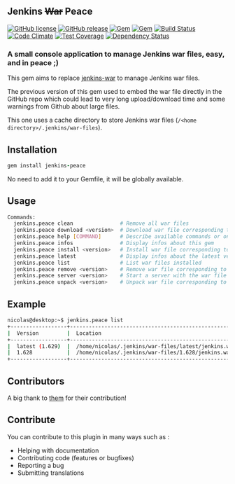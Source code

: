 ## Jenkins ~~War~~ Peace

[![GitHub license](https://img.shields.io/github/license/jbox-web/jenkins-peace.svg)](https://github.com/jbox-web/jenkins-peace/blob/master/LICENSE)
[![GitHub release](https://img.shields.io/github/release/jbox-web/jenkins-peace.svg)](https://github.com/jbox-web/jenkins-peace/releases/latest)
[![Gem](https://img.shields.io/gem/v/jenkins-peace.svg)](https://rubygems.org/gems/jenkins-peace/versions/1.0.0)
[![Gem](https://img.shields.io/gem/dtv/jenkins-peace.svg)](https://rubygems.org/gems/jenkins-peace/versions/1.0.0)
[![Build Status](https://travis-ci.org/jbox-web/jenkins-peace.svg?branch=master)](https://travis-ci.org/jbox-web/jenkins-peace)
[![Code Climate](https://codeclimate.com/github/jbox-web/jenkins-peace/badges/gpa.svg)](https://codeclimate.com/github/jbox-web/jenkins-peace)
[![Test Coverage](https://codeclimate.com/github/jbox-web/jenkins-peace/badges/coverage.svg)](https://codeclimate.com/github/jbox-web/jenkins-peace/coverage)
[![Dependency Status](https://gemnasium.com/jbox-web/jenkins-peace.svg)](https://gemnasium.com/jbox-web/jenkins-peace)

### A small console application to manage Jenkins war files, easy, and in peace ;)

This gem aims to replace [jenkins-war](https://rubygems.org/gems/jenkins-war/versions/1.514) to manage Jenkins war files.

The previous version of this gem used to embed the war file directly in the GitHub repo which could lead to very long upload/download time and some warnings from Github about large files.

This one uses a cache directory to store Jenkins war files (```/<home directory>/.jenkins/war-files```).


## Installation

```ruby
gem install jenkins-peace
```

No need to add it to your Gemfile, it will be globally available.

## Usage

```sh
Commands:
  jenkins.peace clean               # Remove all war files
  jenkins.peace download <version>  # Download war file corresponding to version passed in params
  jenkins.peace help [COMMAND]      # Describe available commands or one specific command
  jenkins.peace infos               # Display infos about this gem
  jenkins.peace install <version>   # Install war file corresponding to version passed in params (will download then unpack war file)
  jenkins.peace latest              # Display infos about the latest version of war file installed
  jenkins.peace list                # List war files installed
  jenkins.peace remove <version>    # Remove war file corresponding to version passed in params
  jenkins.peace server <version>    # Start a server with the war file corresponding to version passed in params
  jenkins.peace unpack <version>    # Unpack war file corresponding to version passed in params
```

## Example

```sh
nicolas@desktop:~$ jenkins.peace list
+------------------+-------------------------------------------------------+-------------------------------------------------------------------------+-------------+
|  Version         |  Location                                             |  Classpath                                                              |  Installed  |
+------------------+-------------------------------------------------------+-------------------------------------------------------------------------+-------------+
|  latest (1.629)  |  /home/nicolas/.jenkins/war-files/latest/jenkins.war  |  /home/nicolas/.jenkins/wars/latest/WEB-INF/lib/jenkins-core-1.629.jar  |  true       |
|  1.628           |  /home/nicolas/.jenkins/war-files/1.628/jenkins.war   |  /home/nicolas/.jenkins/wars/1.628/WEB-INF/lib/jenkins-core-1.628.jar   |  true       |
+------------------+-------------------------------------------------------+-------------------------------------------------------------------------+-------------+
```

## Contributors

A big thank to [them](https://github.com/jbox-web/jenkins-peace/blob/master/AUTHORS) for their contribution!

## Contribute

You can contribute to this plugin in many ways such as :

* Helping with documentation
* Contributing code (features or bugfixes)
* Reporting a bug
* Submitting translations
